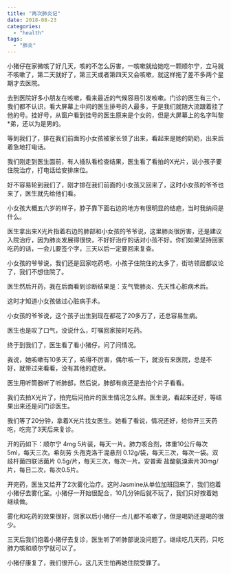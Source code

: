 ```yaml
---
title: "再次肺炎记"
date: 2018-08-23
categories: 
  - "health"
tags: 
  - "肺炎"
---
```


小猪仔在家微咳了好几天，咳的不怎么厉害，一咳嗽就给她吃一颗顺尔宁，立马就不咳嗽了，第二天就好了，第三天或者第四天又会咳嗽，就这样拖了差不多两个星期才去医院。

去到医院好多小朋友在咳嗽，看来最近的气候容易引发咳嗽。门诊的医生有三个，我们都不认识，看大屏幕上中间的医生排号的人最多，于是我们就随大流跟着挂了他的号。挂好号，从窗户看到挂号的医生原来是个女的，但是大屏幕上的名字叫黎\*弟，还以为是男的。

等到我们了，排在我们前面的小女孩被家长领了出来，看起来是她的奶奶，出来后着急地打电话。

我们刚走到医生面前，有人插队看检查结果，医生看了看拍的X光片，说小孩子要住院治疗，打电话给安排床位。

好不容易轮到我们了，刚才排在我们前面的小女孩又回来了，这时小女孩的爷爷也来了，医生就先给他们看。

小女孩大概五六岁的样子，脖子靠下面右边的地方有很明显的结疤，当时我纳闷是什么。

医生拿出来X光片指着右边的肺部和小女孩的爷爷说，这里肺炎很厉害，还是建议入院治疗，因为肺炎发展得很快，不好好治疗的话对小孩不好。你们如果坚持回家吃药的话，一会儿要签个字，三天以后一定要回来复查。

小女孩的爷爷说，我们还是回家吃药吧，小孩子住院住的太多了，街坊领居都议论了，我们不想住院了。

医生然后开药，我在后面看到诊断结果是：支气管肺炎、先天性心脏病术后。

这时才知道小女孩做过心脏病手术。

小女孩的爷爷说，这个孩子出生到现在都花了20多万了，还总容易生病。

医生也是叹了口气，没说什么，叮嘱回家按时吃药。

终于到我们了，医生看了看小猪仔，问了问情况。

我说，她咳嗽有10多天了，咳得不厉害，偶尔咳一下，就没有来医院，总是不好，就带过来看看，没有其他的症状。

医生用听筒器听了听肺部，然后说，肺部有痰还是去拍个片子看看。

我们去拍X光片了，拍完后问拍片的医生情况怎么样。医生说，看起来还好，等结果出来还是问门诊医生。

我们等了20分钟，拿着X光片找女医生。她看了看说，情况还好，给你开三天药吃，吃完了3天后来复诊。

开的药如下：顺尔宁 4mg 5片装，每天一片。肺力咳合剂，体重10公斤每次5ml，每天三次。希刻劳 头孢克洛干混悬剂 0.12g/袋，每天三次，每次一袋。双歧杆菌四联活菌片 0.5g/片，每天三次，每次一片。安普索 盐酸氨溴索片30mg/片，每日二次，每次0.5片。

开完药，医生又给开了2次雾化治疗。这时Jasmine从单位加班回来了，我们抱着小猪仔去雾化室。小猪仔一开始很配合，10几分钟后就不玩了，我们只好按着她继续做。

雾化和吃药的效果很好，回家以后小猪仔一点儿都不咳嗽了，但是喝奶还是喝的很少。

三天后我们抱着小猪仔去复诊，医生听了听肺部说没问题了。继续吃几天药，只吃肺力咳和顺尔宁就可以了。

小猪仔康复了，我们很开心，这几天生怕再她住院受罪了。
